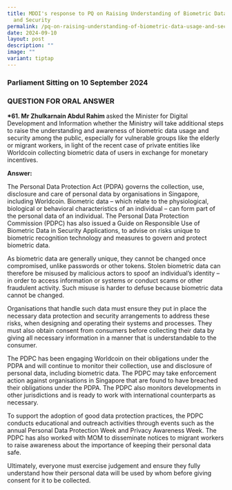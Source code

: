 ```yaml
---
title: MDDI's response to PQ on Raising Understanding of Biometric Data Usage
  and Security
permalink: /pq-on-raising-understanding-of-biometric-data-usage-and-security/
date: 2024-09-10
layout: post
description: ""
image: ""
variant: tiptap
---
```

<h3>Parliament Sitting on 10 September 2024</h3>
<h3>QUESTION FOR ORAL ANSWER</h3>
<p><strong>*61. Mr Zhulkarnain Abdul Rahim </strong>asked the Minister for
Digital Development and Information whether the Ministry will take additional
steps to raise the understanding and awareness of biometric data usage
and security among the public, especially for vulnerable groups like the
elderly or migrant workers, in light of the recent case of private entities
like Worldcoin collecting biometric data of users in exchange for monetary
incentives.</p>
<p><strong>Answer:</strong>
</p>
<p>The Personal Data Protection Act (PDPA) governs the collection, use, disclosure
and care of personal data by organisations in Singapore, including Worldcoin.
Biometric data – which relate to the physiological, biological or behavioral
characteristics of an individual – can form part of the personal data of
an individual. The Personal Data Protection Commission (PDPC) has also
issued a Guide on Responsible Use of Biometric Data in Security Applications,
to advise on risks unique to biometric recognition technology and measures
to govern and protect biometric data.</p>
<p>As biometric data are generally unique, they cannot be changed once compromised,
unlike passwords or other tokens. Stolen biometric data can therefore be
misused by malicious actors to spoof an individual’s identity – in order
to access information or systems or conduct scams or other fraudulent activity.
Such misuse is harder to defuse because biometric data cannot be changed.</p>
<p>Organisations that handle such data must ensure they put in place the
necessary data protection and security arrangements to address these risks,
when designing and operating their systems and processes. They must also
obtain consent from consumers before collecting their data by giving all
necessary information in a manner that is understandable to the consumer.</p>
<p>The PDPC has been engaging Worldcoin on their obligations under the PDPA
and will continue to monitor their collection, use and disclosure of personal
data, including biometric data. The PDPC may take enforcement action against
organisations in Singapore that are found to have breached their obligations
under the PDPA. The PDPC also monitors developments in other jurisdictions
and is ready to work with international counterparts as necessary.</p>
<p>To support the adoption of good data protection practices, the PDPC conducts
educational and outreach activities through events such as the annual Personal
Data Protection Week and Privacy Awareness Week. The PDPC has also worked
with MOM to disseminate notices to migrant workers to raise awareness about
the importance of keeping their personal data safe.</p>
<p>Ultimately, everyone must exercise judgement and ensure they fully understand
how their personal data will be used by whom before giving consent for
it to be collected.</p>